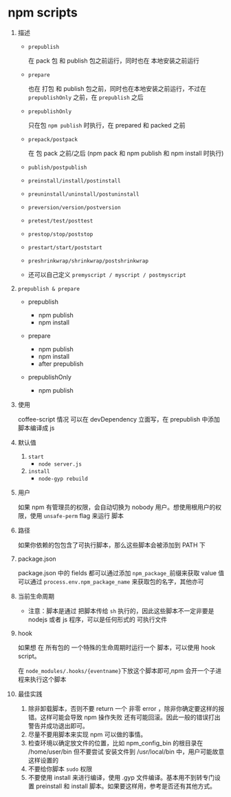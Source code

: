 # npm scripts

1. 描述

    - `prepublish`

        在 pack 包 和 publish 包之前运行，同时也在 本地安装之前运行

    - `prepare`

        也在 打包 和 publish 包之前，同时也在本地安装之前运行，不过在 `prepublishOnly` 之前，在 `prepublish` 之后

    - `prepublishOnly`

        只在包 `npm publish` 时执行，在 prepared 和 packed 之前

    - `prepack/postpack`

        在 包 pack 之前/之后 (npm pack 和 npm publish 和 npm install 时执行)

    - `publish/postpublish`
    - `preinstall/install/postinstall`
    - `preuninstall/uninstall/postuninstall`
    - `preversion/version/postversion`
    - `pretest/test/posttest`
    - `prestop/stop/poststop`
    - `prestart/start/poststart`
    - `preshrinkwrap/shrinkwrap/postshrinkwrap`
    - 还可以自己定义 `premyscript / myscript / postmyscript`

2. `prepublish & prepare`

    - prepublish

        - npm publish
        - npm install

    - prepare

        - npm publish
        - npm install
        - after prepublish

    - prepublishOnly

        - npm publish

3. 使用

    coffee-script 情况 可以在 devDependency 立面写，在 prepublish 中添加脚本编译成 js

4. 默认值

    1. `start`
        - `node server.js`
    2. `install`
        - `node-gyp rebuild`

5. 用户

    如果 npm 有管理员的权限，会自动切换为 nobody 用户。想使用根用户的权限，使用 `unsafe-perm` flag 来运行 脚本

6. 路径

    如果你依赖的包包含了可执行脚本，那么这些脚本会被添加到 PATH 下

7. package.json

    package.json 中的 fields 都可以通过添加 `npm_package_`前缀来获取 value 值 可以通过 `process.env.npm_package_name` 来获取包的名字，其他亦可

8. 当前生命周期

    - 注意：脚本是通过 把脚本传给 `sh` 执行的，因此这些脚本不一定非要是 nodejs 或者 js 程序，可以是任何形式的 可执行文件

9. hook

    如果想 在 所有包的 一个特殊的生命周期时运行一个 脚本，可以使用 hook script。

    在 `node_modules/.hooks/{eventname}`下放这个脚本即可,npm 会开一个子进程来执行这个脚本

10. 最佳实践

    1. 除非卸载脚本，否则不要 return 一个 非零 error ，除非你确定要这样的报错。这样可能会导致 npm 操作失败 还有可能回滚。因此一般的错误打出警告并成功退出即可。
    2. 尽量不要用脚本来实现 npm 可以做的事情。
    3. 检查环境以确定放文件的位置，比如 npm_config_bin 的根目录在 /home/user/bin 但不要尝试 安装文件到 /usr/local/bin 中，用户可能故意这样设置的
    4. 不要给你脚本 `sudo` 权限
    5. 不要使用 install 来进行编译，使用 .gyp 文件编译。基本用不到转专门设置 preinstall 和 install 脚本。如果要这样用，参考是否还有其他方式。
